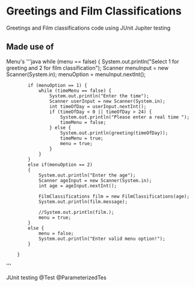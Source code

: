 # Greetings and Film Classifications 
Greetings and Film classifications code using JUnit Jupiter testing
## Made use of
Menu's
'''java
        while (menu == false) {
            System.out.println("Select 1 for greeting and 2 for film classification");
            Scanner menuInput = new Scanner(System.in);
            menuOption = menuInput.nextInt();

            if (menuOption == 1) {
                while (timeMenu == false) {
                    System.out.println("Enter the time");
                    Scanner userInput = new Scanner(System.in);
                    int timeOfDay = userInput.nextInt();
                    if (timeOfDay < 0 || timeOfDay > 24) {
                        System.out.println("Please enter a real time ");
                        timeMenu = false;
                    } else {
                        System.out.println(greeting(timeOfDay));
                        timeMenu = true;
                        menu = true;
                    }
                }
            }
            else if(menuOption == 2)
            {
                System.out.println("Enter the age");
                Scanner ageInput = new Scanner(System.in);
                int age = ageInput.nextInt();

                FilmClassifications film = new FilmClassifications(age);
                System.out.println(film.message);

                //System.out.println(film.);
                menu = true;
            }
            else {
                menu = false;
                System.out.println("Enter valid menu option!");
            }

        }
'''


JUnit testing 
@Test
@ParameterizedTes
